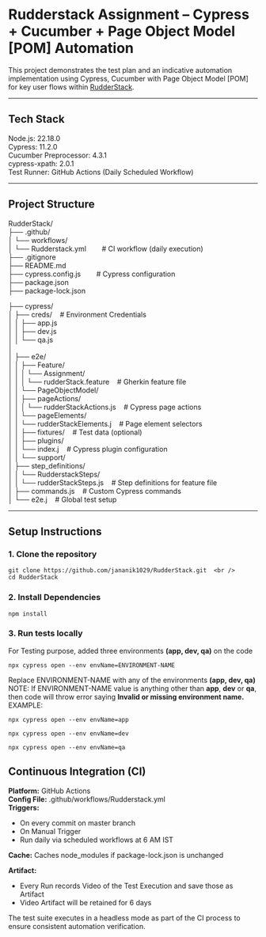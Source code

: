 # Rudderstack Assignment – Cypress + Cucumber + Page Object Model [POM] Automation

This project demonstrates the test plan and an indicative automation implementation using Cypress, Cucumber with Page Object Model [POM] for key user flows within [RudderStack](https://app.rudderstack.com/).

---
## Tech Stack
Node.js: 22.18.0  <br />
Cypress: 11.2.0  <br />
Cucumber Preprocessor: 4.3.1  <br />
cypress-xpath: 2.0.1 <br />
Test Runner: GitHub Actions (Daily Scheduled Workflow)  <br />

---
## Project Structure
RudderStack/<br />
├── .github/<br />
│   └── workflows/<br />
│       └── Rudderstack.yml &nbsp;&nbsp;&nbsp;&nbsp;&nbsp;&nbsp;            # CI workflow (daily execution)<br />
├── .gitignore<br />
├── README.md<br />
├── cypress.config.js &nbsp;&nbsp;&nbsp;&nbsp;&nbsp;&nbsp;                   # Cypress configuration<br />
├── package.json<br />
├── package-lock.json<br />

├── cypress/<br />
│   ├── creds/ &nbsp;&nbsp; # Environment Credentials <br />
│   │   ├── app.js<br />
│   │   ├── dev.js<br />
│   │   └── qa.js<br />
│<br />
│   ├── e2e/<br />
│   │   ├── Feature/<br />
│   │   │   └── Assignment/<br />
│   │   │       └── rudderStack.feature &nbsp;&nbsp; # Gherkin feature file<br />
│   │   └── PageObjectModel/<br />
│   │       ├── pageActions/<br />
│   │       │   └── rudderStackActions.js &nbsp;&nbsp; # Cypress page actions<br />
│   │       └── pageElements/<br />
│   │           └── rudderStackElements.j &nbsp;&nbsp; # Page element selectors<br />
│
│   ├── fixtures/ &nbsp;&nbsp; # Test data (optional)<br />
│
│   ├── plugins/<br />
│   │   └── index.j &nbsp;&nbsp; # Cypress plugin configuration<br />
│
│   └── support/<br />
│       ├── step_definitions/<br />
│       │   └── RudderstackSteps/<br />
│       │       └── rudderStackSteps.js &nbsp;&nbsp; # Step definitions for feature file<br />
│       ├── commands.js &nbsp;&nbsp; # Custom Cypress commands<br />
│       └── e2e.j &nbsp;&nbsp; # Global test setup


---
## Setup Instructions
### 1. Clone the repository
```
git clone https://github.com/jananik1029/RudderStack.git  <br />
cd RudderStack
```
### 2. Install Dependencies
```
npm install
```
### 3. Run tests locally
For Testing purpose, added three environments **(app, dev, qa)** on the code
```
npx cypress open --env envName=ENVIRONMENT-NAME
```
Replace ENVIRONMENT-NAME with any of the environments **(app, dev, qa)** <br />
NOTE: If ENVIRONMENT-NAME value is anything other than **app**, **dev** or **qa**, then code will throw error saying **Invalid or missing environment name.**
EXAMPLE:
```
npx cypress open --env envName=app
```
```
npx cypress open --env envName=dev
```
```
npx cypress open --env envName=qa
```
## Continuous Integration (CI)
**Platform:** GitHub Actions<br />
**Config File:** .github/workflows/Rudderstack.yml<br />
**Triggers:** <br />
- On every commit on master branch
- On Manual Trigger
- Run daily via scheduled workflows at 6 AM IST<br />

**Cache:** Caches node_modules if package-lock.json is unchanged<br />

**Artifact:** <br />
- Every Run records Video of the Test Execution and save those as Artifact<br />
- Video Artifact will be retained for 6 days<br />

The test suite executes in a headless mode as part of the CI process to ensure consistent automation verification.
